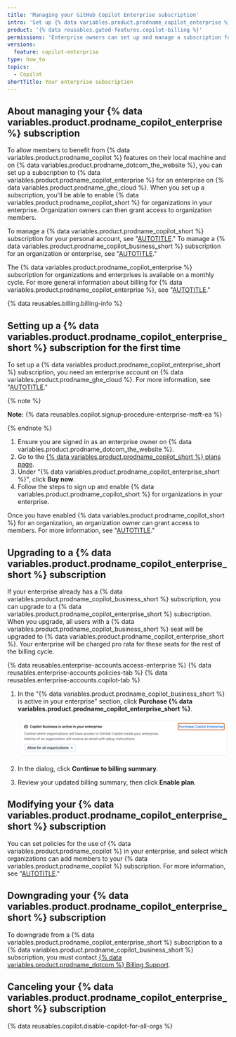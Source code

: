 ```yaml
---
title: 'Managing your GitHub Copilot Enterprise subscription'
intro: 'Set up {% data variables.product.prodname_copilot_enterprise %} for your enterprise account and manage your subscription.'
product: '{% data reusables.gated-features.copilot-billing %}'
permissions: 'Enterprise owners can set up and manage a subscription for {% data variables.product.prodname_copilot_enterprise %}.'
versions:
  feature: copilot-enterprise
type: how_to
topics:
  - Copilot
shortTitle: Your enterprise subscription
---
```


## About managing your {% data variables.product.prodname_copilot_enterprise %} subscription

To allow members to benefit from {% data variables.product.prodname_copilot %} features on their local machine and on {% data variables.product.prodname_dotcom_the_website %}, you can set up a subscription to {% data variables.product.prodname_copilot_enterprise %} for an enterprise on {% data variables.product.prodname_ghe_cloud %}. When you set up a subscription, you'll be able to enable {% data variables.product.prodname_copilot_short %} for organizations in your enterprise. Organization owners can then grant access to organization members.

To manage a {% data variables.product.prodname_copilot_short %} subscription for your personal account, see "[AUTOTITLE](/billing/managing-billing-for-github-copilot/managing-your-github-copilot-individual-subscription)." To manage a {% data variables.product.prodname_copilot_business_short %} subscription for an organization or enterprise, see "[AUTOTITLE](/billing/managing-billing-for-github-copilot/managing-your-github-copilot-business-subscription)."

The {% data variables.product.prodname_copilot_enterprise %} subscription for organizations and enterprises is available on a monthly cycle. For more general information about billing for {% data variables.product.prodname_copilot_enterprise %}, see "[AUTOTITLE](/billing/managing-billing-for-github-copilot/about-billing-for-github-copilot#about-billing-for-github-copilot-business-and-github-copilot-enterprise)."

{% data reusables.billing.billing-info %}

## Setting up a {% data variables.product.prodname_copilot_enterprise_short %} subscription for the first time

To set up a {% data variables.product.prodname_copilot_enterprise_short %} subscription, you need an enterprise account on {% data variables.product.prodname_ghe_cloud %}. For more information, see "[AUTOTITLE](/admin/managing-your-enterprise-account/creating-an-enterprise-account)."

{% note %}

**Note:** {% data reusables.copilot.signup-procedure-enterprise-msft-ea %}

{% endnote %}

1. Ensure you are signed in as an enterprise owner on {% data variables.product.prodname_dotcom_the_website %}.
1. Go to the [{% data variables.product.prodname_copilot_short %} plans page](https://github.com/features/copilot/plans).
1. Under "{% data variables.product.prodname_copilot_enterprise_short %}", click **Buy now**.
1. Follow the steps to sign up and enable {% data variables.product.prodname_copilot_short %} for organizations in your enterprise.

Once you have enabled {% data variables.product.prodname_copilot_short %} for an organization, an organization owner can grant access to members. For more information, see "[AUTOTITLE](/copilot/managing-github-copilot-in-your-organization/managing-access-for-copilot-business-in-your-organization)."

## Upgrading to a {% data variables.product.prodname_copilot_enterprise_short %} subscription

If your enterprise already has a {% data variables.product.prodname_copilot_business_short %} subscription, you can upgrade to a {% data variables.product.prodname_copilot_enterprise_short %} subscription. When you upgrade, all users with a {% data variables.product.prodname_copilot_business_short %} seat will be upgraded to {% data variables.product.prodname_copilot_enterprise_short %}. Your enterprise will be charged pro rata for these seats for the rest of the billing cycle.

{% data reusables.enterprise-accounts.access-enterprise %}
{% data reusables.enterprise-accounts.policies-tab %}
{% data reusables.enterprise-accounts.copilot-tab %}
1. In the "{% data variables.product.prodname_copilot_business_short %} is active in your enterprise" section, click **Purchase {% data variables.product.prodname_copilot_enterprise_short %}**.

   ![Screenshot of the Copilot "access management" page. A link, labeled "Purchase {% data variables.product.prodname_copilot_enterprise_short %}", is highlighted with an orange outline.](/assets/images/help/copilot/purchase-copilot-enterprise.png)

1. In the dialog, click **Continue to billing summary**.
1. Review your updated billing summary, then click **Enable plan**.

## Modifying your {% data variables.product.prodname_copilot_enterprise_short %} subscription

You can set policies for the use of {% data variables.product.prodname_copilot %} in your enterprise, and select which organizations can add members to your {% data variables.product.prodname_copilot %} subscription. For more information, see "[AUTOTITLE](/admin/policies/enforcing-policies-for-your-enterprise/enforcing-policies-for-github-copilot-in-your-enterprise)."

## Downgrading your {% data variables.product.prodname_copilot_enterprise_short %} subscription

To downgrade from a {% data variables.product.prodname_copilot_enterprise_short %} subscription to a {% data variables.product.prodname_copilot_business_short %} subscription, you must contact [{% data variables.product.prodname_dotcom %} Billing Support](https://support.github.com).

## Canceling your {% data variables.product.prodname_copilot_enterprise_short %} subscription

{% data reusables.copilot.disable-copilot-for-all-orgs %}
